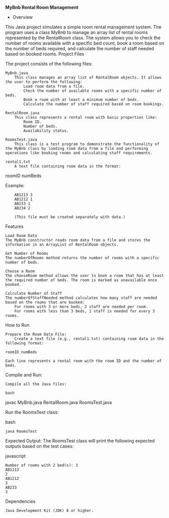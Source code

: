 ******MyBnb Rental Room Management******
- Overview

This Java project simulates a simple room rental management system. The program uses a class MyBnb to manage an array list of rental rooms represented by the RentalRoom class. The system allows you to check the number of rooms available with a specific bed count, book a room based on the number of beds required, and calculate the number of staff needed based on booked rooms.
Project Files

The project consists of the following files:

    MyBnb.java
        This class manages an array list of RentalRoom objects. It allows the user to perform the following:
            Load room data from a file.
            Check the number of available rooms with a specific number of beds.
            Book a room with at least a minimum number of beds.
            Calculate the number of staff required based on room bookings.

    RentalRoom.java
        This class represents a rental room with basic properties like:
            Room ID.
            Number of beds.
            Availability status.

    RoomsTest.java
        This class is a test program to demonstrate the functionality of the MyBnb class by loading room data from a file and performing operations like booking rooms and calculating staff requirements.

    rental1.txt
        A text file containing room data in the format:

roomID numBeds

Example:

        AB1213 3
        AB1212 1
        AB233 1
        AB234 2

        (This file must be created separately with data.)

Features

    Load Room Data
    The MyBnb constructor reads room data from a file and stores the information in an ArrayList of RentalRoom objects.

    Get Number of Rooms
    The numberOfRooms method returns the number of rooms with a specific number of beds.

    Choose a Room
    The chooseRoom method allows the user to book a room that has at least the required number of beds. The room is marked as unavailable once booked.

    Calculate Number of Staff
    The numberOfStaffNeeded method calculates how many staff are needed based on the rooms that are booked:
        For rooms with 3 or more beds, 2 staff are needed per room.
        For rooms with less than 3 beds, 1 staff is needed for every 3 rooms.

How to Run

    Prepare the Room Data File:
        Create a text file (e.g., rental1.txt) containing room data in the following format:

    roomID numBeds

    Each line represents a rental room with the room ID and the number of beds.

Compile and Run:

    Compile all the Java files:

    bash

javac MyBnb.java RentalRoom.java RoomsTest.java

Run the RoomsTest class:

bash

    java RoomsTest

Expected Output: The RoomsTest class will print the following expected outputs based on the test cases:

javascript

    Number of rooms with 2 bed(s): 3
    AB1213
    2
    AB1212
    3
    AB233
    3

Dependencies

    Java Development Kit (JDK) 8 or higher.
